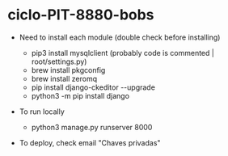 # ciclo-PIT-8880-bobs

- Need to install each module (double check before installing)
    - pip3 install mysqlclient (probably code is commented | root/settings.py)
    - brew install pkgconfig
    - brew install zeromq
    - pip install django-ckeditor --upgrade
    - python3 -m pip install django

- To run locally
    - python3 manage.py runserver 8000

- To deploy, check email "Chaves privadas"